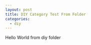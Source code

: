```yaml
---
layout: post
title: DIY Category Test From Folder
categories:
  - diy
---
```


Hello World from diy folder

